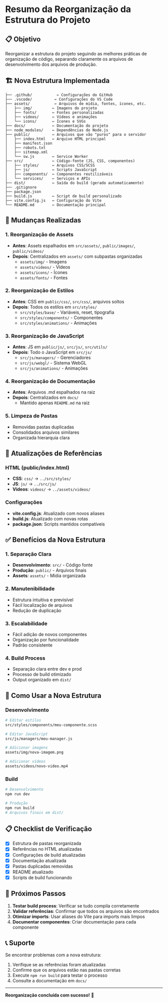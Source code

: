 # Resumo da Reorganização da Estrutura do Projeto

## 📋 Objetivo

Reorganizar a estrutura do projeto seguindo as melhores práticas de organização de código, separando claramente os arquivos de desenvolvimento dos arquivos de produção.

## 🏗️ Nova Estrutura Implementada

```
├── .github/           ← Configurações do GitHub
├── .vscode/          ← Configurações do VS Code
├── assets/           ← Arquivos de mídia, fontes, ícones, etc.
│   ├── img/         ← Imagens do projeto
│   ├── fonts/       ← Fontes personalizadas
│   ├── videos/      ← Vídeos e animações
│   └── icons/       ← Ícones e SVGs
├── docs/            ← Documentação do projeto
├── node_modules/    ← Dependências do Node.js
├── public/          ← Arquivos que vão "puros" para o servidor
│   ├── index.html   ← Arquivo HTML principal
│   ├── manifest.json
│   ├── robots.txt
│   ├── sitemap.xml
│   └── sw.js        ← Service Worker
├── src/             ← Código-fonte (JS, CSS, componentes)
│   ├── styles/      ← Arquivos CSS/SCSS
│   ├── js/          ← Scripts JavaScript
│   ├── components/  ← Componentes reutilizáveis
│   └── services/    ← Serviços e APIs
├── dist/            ← Saída do build (gerado automaticamente)
├── .gitignore
├── package.json
├── build.js         ← Script de build personalizado
├── vite.config.js   ← Configuração do Vite
└── README.md        ← Documentação principal
```

## 🔄 Mudanças Realizadas

### 1. Reorganização de Assets

- **Antes**: Assets espalhados em `src/assets/`, `public/images/`, `public/videos/`
- **Depois**: Centralizados em `assets/` com subpastas organizadas
  - `assets/img/` - Imagens
  - `assets/videos/` - Vídeos
  - `assets/icons/` - Ícones
  - `assets/fonts/` - Fontes

### 2. Reorganização de Estilos

- **Antes**: CSS em `public/css/`, `src/css/`, arquivos soltos
- **Depois**: Todos os estilos em `src/styles/`
  - `src/styles/base/` - Variáveis, reset, tipografia
  - `src/styles/components/` - Componentes
  - `src/styles/animations/` - Animações

### 3. Reorganização de JavaScript

- **Antes**: JS em `public/js/`, `src/js/`, `src/utils/`
- **Depois**: Todo o JavaScript em `src/js/`
  - `src/js/managers/` - Gerenciadores
  - `src/js/webgl/` - Sistema WebGL
  - `src/js/animations/` - Animações

### 4. Reorganização de Documentação

- **Antes**: Arquivos .md espalhados na raiz
- **Depois**: Centralizados em `docs/`
  - Mantido apenas `README.md` na raiz

### 5. Limpeza de Pastas

- Removidas pastas duplicadas
- Consolidados arquivos similares
- Organizada hierarquia clara

## 📝 Atualizações de Referências

### HTML (public/index.html)

- **CSS**: `css/` → `../src/styles/`
- **JS**: `js/` → `../src/js/`
- **Vídeos**: `videos/` → `../assets/videos/`

### Configurações

- **vite.config.js**: Atualizado com novos aliases
- **build.js**: Atualizado com novas rotas
- **package.json**: Scripts mantidos compatíveis

## ✅ Benefícios da Nova Estrutura

### 1. Separação Clara

- **Desenvolvimento**: `src/` - Código fonte
- **Produção**: `public/` - Arquivos finais
- **Assets**: `assets/` - Mídia organizada

### 2. Manutenibilidade

- Estrutura intuitiva e previsível
- Fácil localização de arquivos
- Redução de duplicação

### 3. Escalabilidade

- Fácil adição de novos componentes
- Organização por funcionalidade
- Padrão consistente

### 4. Build Process

- Separação clara entre dev e prod
- Processo de build otimizado
- Output organizado em `dist/`

## 🚀 Como Usar a Nova Estrutura

### Desenvolvimento

```bash
# Editar estilos
src/styles/components/meu-componente.scss

# Editar JavaScript
src/js/managers/meu-manager.js

# Adicionar imagens
assets/img/nova-imagem.png

# Adicionar vídeos
assets/videos/novo-video.mp4
```

### Build

```bash
# Desenvolvimento
npm run dev

# Produção
npm run build
# Arquivos finais em dist/
```

## 📋 Checklist de Verificação

- [x] Estrutura de pastas reorganizada
- [x] Referências no HTML atualizadas
- [x] Configurações de build atualizadas
- [x] Documentação atualizada
- [x] Pastas duplicadas removidas
- [x] README atualizado
- [x] Scripts de build funcionando

## 🔧 Próximos Passos

1. **Testar build process**: Verificar se tudo compila corretamente
2. **Validar referências**: Confirmar que todos os arquivos são encontrados
3. **Otimizar imports**: Usar aliases do Vite para imports mais limpos
4. **Documentar componentes**: Criar documentação para cada componente

## 📞 Suporte

Se encontrar problemas com a nova estrutura:

1. Verifique se as referências foram atualizadas
2. Confirme que os arquivos estão nas pastas corretas
3. Execute `npm run build` para testar o processo
4. Consulte a documentação em `docs/`

---

**Reorganização concluída com sucesso!** 🎉

